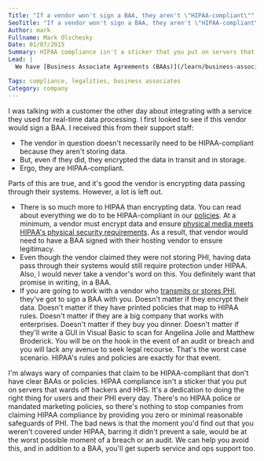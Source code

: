 ```yaml
---
Title: "If a vendor won't sign a BAA, they aren't \"HIPAA-compliant\""
SeoTitle: "If a vendor won't sign a BAA, they aren't \"HIPAA-compliant\""
Author: mark
Fullname: Mark Olschesky
Date: 01/07/2015
Summary: HIPAA compliance isn't a sticker that you put on servers that wards off hackers and HHS. It's a dedication to doing the right thing for users and their PHI every day.
Lead: |
  We have [Business Associate Agreements (BAAs)](/learn/business-associate-agreements) with all vendors that are partners to deliver our services which we pass through to our customers through our BAAs. It certainly simplifies things for our customers.

Tags: compliance, legalities, business associates
Category: company
---
```

I was talking with a customer the other day about integrating with a service they used for real-time data processing. I first looked to see if this vendor would sign a BAA. I received this from their support staff:

- The vendor in question doesn't necessarily need to be HIPAA-compliant because they aren't storing data.
- But, even if they did, they encrypted the data in transit and in storage.
- Ergo, they are HIPAA-compliant.

Parts of this are true, and it's good the vendor is encrypting data passing through their systems. However, a lot is left out.

- There is so much more to HIPAA than encrypting data. You can read about everything we do to be HIPAA-compliant in our [policies](http://catalyzeio.github.io/policies/). At a minimum, a vendor must encrypt data and ensure [physical media meets HIPAA's physical security requirements](https://hipaa.catalyze.io/#physical-safeguards-see-a-hrefhttpwww-hhs-govocrprivacyhipaaadministrativesecurityrulephyssafeguards-pdf164-310a). As a result, that vendor would need to have a BAA signed with their hosting vendor to ensure legitimacy.
- Even though the vendor claimed they were not storing PHI, having data pass through their systems would still require protection under HIPAA. Also, I would never take a vendor's word on this. You definitely want that promise in writing, in a BAA.
- If you are going to work with a vendor who [transmits or stores PHI](/learn/what-is-protected-health-information-or-phi), they've got to sign a BAA with you. Doesn't matter if they encrypt their data. Doesn't matter if they have printed policies that map to HIPAA rules. Doesn't matter if they are a big company that works with enterprises. Doesn't matter if they buy you dinner. Doesn't matter if they'll write a GUI in Visual Basic to scan for Angelina Jolie and Matthew Broderick. You will be on the hook in the event of an audit or breach and you will lack any avenue to seek legal recourse. That's the worst case scenario. HIPAA's rules and policies are exactly for that event.

I'm always wary of companies that claim to be HIPAA-compliant that don't have clear BAAs or policies. HIPAA compliance isn't a sticker that you put on servers that wards off hackers and HHS. It's a dedication to doing the right thing for users and their PHI every day. There's no HIPAA police or mandated marketing policies, so there's nothing to stop companies from claiming HIPAA compliance by providing you zero or minimal reasonable safeguards of PHI. The bad news is that the moment you'd find out that you weren't covered under HIPAA, barring it didn't prevent a sale, would be at the worst possible moment of a breach or an audit. We can help you avoid this, and in addition to a BAA, you'll get superb service and ops support too.

